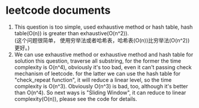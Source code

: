 # leetcode documents

1. This question is too simple, used exhaustive method or hash table, hash table(O(n)) is 
   greater than exhaustive(O(n^2)).  
   (这个问题很简单， 使用穷举法或者哈希表，哈希表(O(n))比穷举法(O(n^2))更好。)
2. We can use exhaustive method or exhaustive method and hash table for solution this question,
   traverse all substring, for the former the time complexity is O(n^4), obviously it's too bad, 
   even it can't passing check mechanism of leetcode. for the latter we can use the hash table 
   for "check_repeat function", it will reduce a linear level, so the time complexity is O(n^3). 
   Obviously O(n^3) is bad, too, although it's better than O(n^4). 
   So next ways is "Sliding Window", it can reduce to linear complexity(O(n)), please see the code
   for details.
